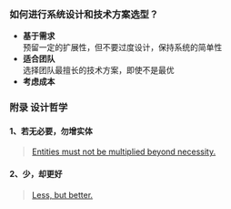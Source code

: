### 如何进行系统设计和技术方案选型？

- **基于需求**<br>
  预留一定的扩展性，但不要过度设计，保持系统的简单性
- **适合团队**<br>
  选择团队最擅长的技术方案，即使不是最优
- **考虑成本**

### 附录 设计哲学

#### 1、若无必要，勿增实体

> <a href="https://en.wikipedia.org/wiki/Occam%27s_razor">Entities must not be multiplied beyond necessity.</a>

#### 2、少，却更好

> <a href="https://en.wikipedia.org/wiki/Dieter_Rams">Less, but better.</a>
